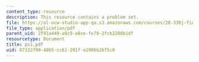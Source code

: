 ```yaml
---
content_type: resource
description: This resource contains a problem set.
file: https://ol-ocw-studio-app-qa.s3.amazonaws.com/courses/20-330j-fields-forces-and-flows-in-biological-systems-spring-2007/0713279948b5cc61291fe2906b26f5c0_ps1.pdf
file_type: application/pdf
parent_uid: 2f91a449-a8c9-e8ce-fe70-2fcb2280b1df
resourcetype: Document
title: ps1.pdf
uid: 07132799-48b5-cc61-291f-e2906b26f5c0
---
```

